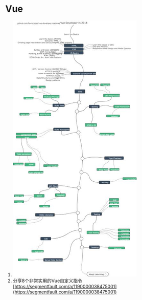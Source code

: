 # Vue

1. ![image-20201212212012129](../../.gitbook/assets/image-20201212212012129.png)
2. 分享8个非常实用的Vue自定义指令 [https://segmentfault.com/a/1190000038475001](https://segmentfault.com/a/1190000038475001)

